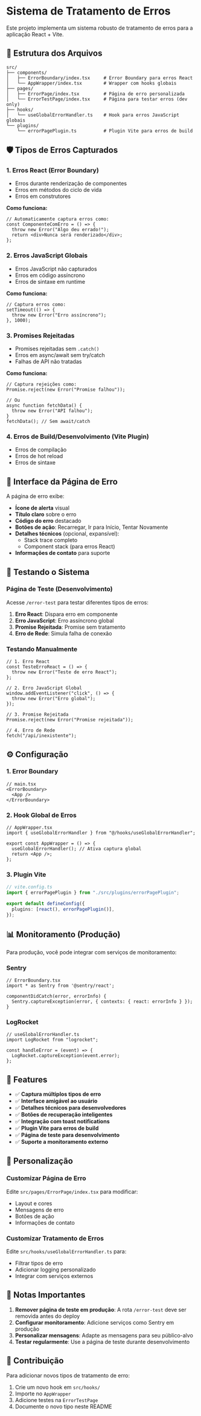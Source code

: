 # Sistema de Tratamento de Erros

Este projeto implementa um sistema robusto de tratamento de erros para a aplicação React + Vite.

## 📁 Estrutura dos Arquivos

```
src/
├── components/
│   ├── ErrorBoundary/index.tsx     # Error Boundary para erros React
│   └── AppWrapper/index.tsx        # Wrapper com hooks globais
├── pages/
│   ├── ErrorPage/index.tsx         # Página de erro personalizada
│   └── ErrorTestPage/index.tsx     # Página para testar erros (dev only)
├── hooks/
│   └── useGlobalErrorHandler.ts    # Hook para erros JavaScript globais
└── plugins/
    └── errorPagePlugin.ts          # Plugin Vite para erros de build
```

## 🛡️ Tipos de Erros Capturados

### 1. **Erros React (Error Boundary)**

- Erros durante renderização de componentes
- Erros em métodos do ciclo de vida
- Erros em construtores

**Como funciona:**

```tsx
// Automaticamente captura erros como:
const ComponenteComErro = () => {
  throw new Error("Algo deu errado!");
  return <div>Nunca será renderizado</div>;
};
```

### 2. **Erros JavaScript Globais**

- Erros JavaScript não capturados
- Erros em código assíncrono
- Erros de sintaxe em runtime

**Como funciona:**

```tsx
// Captura erros como:
setTimeout(() => {
  throw new Error("Erro assíncrono");
}, 1000);
```

### 3. **Promises Rejeitadas**

- Promises rejeitadas sem `.catch()`
- Erros em async/await sem try/catch
- Falhas de API não tratadas

**Como funciona:**

```tsx
// Captura rejeições como:
Promise.reject(new Error("Promise falhou"));

// Ou
async function fetchData() {
  throw new Error("API falhou");
}
fetchData(); // Sem await/catch
```

### 4. **Erros de Build/Desenvolvimento (Vite Plugin)**

- Erros de compilação
- Erros de hot reload
- Erros de sintaxe

## 🎨 Interface da Página de Erro

A página de erro exibe:

- **Ícone de alerta** visual
- **Título claro** sobre o erro
- **Código do erro** destacado
- **Botões de ação**: Recarregar, Ir para Início, Tentar Novamente
- **Detalhes técnicos** (opcional, expansível):
  - Stack trace completo
  - Component stack (para erros React)
- **Informações de contato** para suporte

## 🧪 Testando o Sistema

### Página de Teste (Desenvolvimento)

Acesse `/error-test` para testar diferentes tipos de erros:

1. **Erro React**: Dispara erro em componente
2. **Erro JavaScript**: Erro assíncrono global
3. **Promise Rejeitada**: Promise sem tratamento
4. **Erro de Rede**: Simula falha de conexão

### Testando Manualmente

```tsx
// 1. Erro React
const TesteErroReact = () => {
  throw new Error("Teste de erro React");
};

// 2. Erro JavaScript Global
window.addEventListener("click", () => {
  throw new Error("Erro global");
});

// 3. Promise Rejeitada
Promise.reject(new Error("Promise rejeitada"));

// 4. Erro de Rede
fetch("/api/inexistente");
```

## ⚙️ Configuração

### 1. Error Boundary

```tsx
// main.tsx
<ErrorBoundary>
  <App />
</ErrorBoundary>
```

### 2. Hook Global de Erros

```tsx
// AppWrapper.tsx
import { useGlobalErrorHandler } from "@/hooks/useGlobalErrorHandler";

export const AppWrapper = () => {
  useGlobalErrorHandler(); // Ativa captura global
  return <App />;
};
```

### 3. Plugin Vite

```ts
// vite.config.ts
import { errorPagePlugin } from "./src/plugins/errorPagePlugin";

export default defineConfig({
  plugins: [react(), errorPagePlugin()],
});
```

## 📊 Monitoramento (Produção)

Para produção, você pode integrar com serviços de monitoramento:

### Sentry

```tsx
// ErrorBoundary.tsx
import * as Sentry from '@sentry/react';

componentDidCatch(error, errorInfo) {
  Sentry.captureException(error, { contexts: { react: errorInfo } });
}
```

### LogRocket

```tsx
// useGlobalErrorHandler.ts
import LogRocket from "logrocket";

const handleError = (event) => {
  LogRocket.captureException(event.error);
};
```

## 🚀 Features

- ✅ **Captura múltiplos tipos de erro**
- ✅ **Interface amigável ao usuário**
- ✅ **Detalhes técnicos para desenvolvedores**
- ✅ **Botões de recuperação inteligentes**
- ✅ **Integração com toast notifications**
- ✅ **Plugin Vite para erros de build**
- ✅ **Página de teste para desenvolvimento**
- ✅ **Suporte a monitoramento externo**

## 🔧 Personalização

### Customizar Página de Erro

Edite `src/pages/ErrorPage/index.tsx` para modificar:

- Layout e cores
- Mensagens de erro
- Botões de ação
- Informações de contato

### Customizar Tratamento de Erros

Edite `src/hooks/useGlobalErrorHandler.ts` para:

- Filtrar tipos de erro
- Adicionar logging personalizado
- Integrar com serviços externos

## 📝 Notas Importantes

1. **Remover página de teste em produção**: A rota `/error-test` deve ser removida antes do deploy
2. **Configurar monitoramento**: Adicione serviços como Sentry em produção
3. **Personalizar mensagens**: Adapte as mensagens para seu público-alvo
4. **Testar regularmente**: Use a página de teste durante desenvolvimento

## 🤝 Contribuição

Para adicionar novos tipos de tratamento de erro:

1. Crie um novo hook em `src/hooks/`
2. Importe no `AppWrapper`
3. Adicione testes na `ErrorTestPage`
4. Documente o novo tipo neste README
